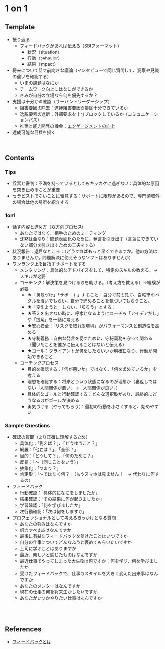 # 1 on 1

## Template
  - 振り返る
    - フィードバックがあれば伝える（SBIフォーマット）
      - 状況（situation）
      - 行動（behavior）
      - 結果（impact）
  - 将来について話す前向きな議論（インタビューで同じ質問して、洞察や見識の違いを確認する）
    - いまの課題はなにか
    - チームワーク向上にはなにができるか
    - きみが自分の立場なら何を優先するか？
  - 支援は十分かの確認（サーバントリーダーシップ）
    - 阻害要因の除去：進捗阻害要因の排除十分できているか
    - 逸脱要素の遮断：外部要求を十分ブロックしているか（コミュニケーションパス）
    - 推奨と能力開発の機会：[エンゲージメントの向上](https://asana.com/ja/resources/employee-engagement)
  - 達成可能な目標を描く

<br>

## Contents
### Tips
- 詮索と審判：不満を持っているとしてもキッカケに過ぎない：具体的な原因を突き止めることが重要
- セラピストでないことに留意する：サポートに限界があるので、専門領域外の場合は他の場所を紹介する

### 1on1
- 話す内容と進め方（双方向プロセス）
    - あなたではなく、相手のためのミーティング
    - 沈黙は金なり：問題表面化のために、発言を引き出す（言葉にできていない部分を引き出すための工夫をする）
- 状況報告：退屈なところ：（どうすればもっと早くできますか。他の方法はありませんか。問題解決に使えそうなソフトはありませんか）
- ワンランク上を目指すサポートをする
    - メンタリング：具体的なアドバイスをして、特定のスキルの教える、→スキルが必要
    - コーチング：解決策を見つけるのを助ける。（考え方を教える）→経験が必要
        - ★「勇気づけ」「サポート」すること：自分で前を見て、自転車のペダルを漕いでもらい、自分で進めることを気づいてもらうこと。
        - ★「変えようと」しない、「知ろう」とする：
        - ★答えを出せない時に、呼水となるようにコーチも「アイデアだし」や「提案」を一緒に考える
        - ★安心安全：「リスクを取れる環境」がパフォーマンスと創造性を高める
        - ★守秘義務：自由な発言を促すために、守秘義務を守って関わる（聞いたことを誰かに伝えることはないと伝える）
        - ★ゴール：クライアントが何をしたらいいか明確になり、行動が開始できること
    - コーチングプロセス
        - 目的を確認する：「何が悪いか」ではなく、「何を求めているか」を考える
        - 理想を確認する：将来どういう状態になるのが理想か（裏返しではない「人間関係が悪い」→「人間関係が良い」）
        - 具体的なゴールと行動確認する：どんな選択肢があり、最終的にどうなるのがゴールか決める
        - 勇気づける（やってもらう）：最初の行動を小さくすると、始めやすい

### Sample Questions
- 確認の質問（より正確に理解するため）
    - 具体化：「例えば？」、「どうゆうこと？」
    - 網羅：「他には？」、「全部？」
    - 目的：「どうして？」、「何のために？」
    - 反芻：「〜（同じことをいう）」
    - 抽象化：「つまり？」
    - 肯定形：「〜ではなく何？」（もうスマホは見ません！　→ 代わりに何するの）
- フィードバック
    - 行動確認：「具体的になにをしましたか」
    - 結果確認：「その結果に何が起きましたか」
    - 学習確認：「何を学びましたか」
    - 次行動確認：「次は何をしますか」
- プロフェッショナルとして考えるきっかけとなる質問
    - あなたの強みはなんですか
    - 努力すべき点はなんですか
    - 最後に有益なフィードバックを受けたことはいつですか
    - 自分の仕事についてどんなふうに褒めてもらいたいですか
    - 上司に学ぶことはありますか
    - 最近、楽しいと感じたものはなんですか
    - 最近仕事でやってしまった大失敗は何ですか：何を学び、何を学びましたか
    - 受けたフィードバックで、仕事のスタイルを大きく変えた出来事はなんですか
    - あなたのメンターはなんですか
    - 現在の仕事の何を将来生かしたいですか
    - あなたがいつかやりたい仕事はなんですか

<br><br>

## References
-  [フィードバックとは](https://asana.com/ja/resources/tips-giving-feedback)

